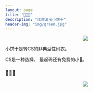 ```yaml
---
layout: page
title: "🍪🍪🍪"
description: "续命法宝小饼干"
header-img: "img/green.jpg"
---
```



<center>
    <p><img src="http://www.otisfundraisingideas.com/sites/default/files/imagecache/press-node/top_images/istock_000016531331small_0.jpg" align="center"></p>
</center>

小饼干是转CS的非典型性码农。

CS是一种选择， 最起码还有免费的小🍪。

### 🍪🍪🍪





<center>
    <p><img src="https://www.livebuzz.co.uk/images/cookies.jpg" align="center"></p>
</center>









